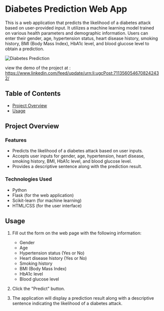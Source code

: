 # Diabetes Prediction Web App

This is a web application that predicts the likelihood of a diabetes attack based on user-provided input. It utilizes a machine learning model trained on various health parameters and demographic information. Users can enter their gender, age, hypertension status, heart disease history, smoking history, BMI (Body Mass Index), HbA1c level, and blood glucose level to obtain a prediction.

![Diabetes Prediction](https://images.squarespace-cdn.com/content/v1/5beb1276365f0260572d41cd/1542866801904-NGKEOBM6CT6950DIU53Q/Diabetes.jpg)


view the demo of the project at : https://www.linkedin.com/feed/update/urn:li:ugcPost:7113560546708242432/


## Table of Contents

- [Project Overview](#project-overview)
- [Usage](#usage)

## Project Overview

### Features

- Predicts the likelihood of a diabetes attack based on user inputs.
- Accepts user inputs for gender, age, hypertension, heart disease, smoking history, BMI, HbA1c level, and blood glucose level.
- Provides a descriptive sentence along with the prediction result.

### Technologies Used

- Python
- Flask (for the web application)
- Scikit-learn (for machine learning)
- HTML/CSS (for the user interface)


## Usage

1. Fill out the form on the web page with the following information:

   - Gender
   - Age
   - Hypertension status (Yes or No)
   - Heart disease history (Yes or No)
   - Smoking history
   - BMI (Body Mass Index)
   - HbA1c level
   - Blood glucose level

2. Click the "Predict" button.

3. The application will display a prediction result along with a descriptive sentence indicating the likelihood of a diabetes attack.




